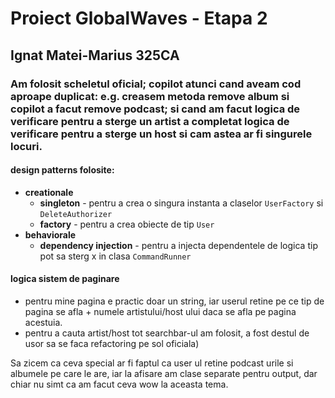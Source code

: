 # Proiect GlobalWaves  - Etapa 2

## Ignat Matei-Marius 325CA

### Am folosit scheletul oficial; copilot atunci cand aveam cod aproape duplicat: e.g. creasem metoda remove album si copilot a facut remove podcast; si cand am facut logica de verificare pentru a sterge un artist a completat logica de verificare pentru a sterge un host si cam astea ar fi singurele locuri.

#### design patterns folosite:

* **creationale**
    * **singleton** - pentru a crea o singura instanta a claselor `UserFactory` si `DeleteAuthorizer`
    * **factory** - pentru a crea obiecte de tip `User`
* **behaviorale**
  * **dependency injection** - pentru a injecta dependentele de logica tip pot sa sterg x in clasa `CommandRunner`

#### logica sistem de paginare
* pentru mine pagina e practic doar un string, iar userul retine pe ce tip de pagina se afla + numele artistului/host ului
daca se afla pe pagina acestuia.
* pentru a cauta artist/host tot searchbar-ul am folosit, a fost destul de usor sa se faca refactoring pe
sol oficiala)

Sa zicem ca ceva special ar fi faptul ca user ul retine podcast urile si albumele pe care le are, iar la afisare
am clase separate pentru output, dar chiar nu simt ca am facut ceva wow la aceasta tema.
